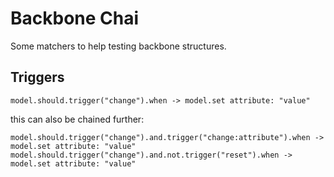 Backbone Chai
=============

Some matchers to help testing backbone structures.

Triggers
--------

    model.should.trigger("change").when -> model.set attribute: "value"

this can also be chained further:

    model.should.trigger("change").and.trigger("change:attribute").when -> model.set attribute: "value"
    model.should.trigger("change").and.not.trigger("reset").when -> model.set attribute: "value"


